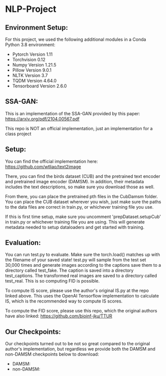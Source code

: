 # NLP-Project

## Environment Setup:

For this project, we used the following additional modules in a Conda Python 3.8 environment: 
* Pytorch Version 1.11
* Torchvision 0.12
* Numpy Version 1.21.5
* Pillow Version 9.0.1
* NLTK Version 3.7
* TQDM Version 4.64.0
* Tensorboard Version 2.6.0

## SSA-GAN: 

This is an implementation of the SSA-GAN provided by this paper: https://arxiv.org/pdf/2104.00567.pdf

This repo is NOT an official implementation, just an implementation for a class project

## Setup:

You can find the official implementation here: https://github.com/wtliao/text2image

There, you can find the birds dataset (CUB) and the pretrained text encoder and pretrained image encoder (DAMSM). 
In addition, their metadata includes the text descriptions, so make sure you download those as well. 

From there, you can place the pretrained pth files in the CubDamsm folder.
You can place the CUB dataset wherever you wish, just make sure the paths to the data files are correct in train.py, or whichever training file you use.

If this is first time setup, make sure you uncomment 'prepDataset.setupCub' in train.py or whichever training file you are using. 
This will generate metadata needed to setup dataloaders and get started with training.

## Evaluation:

You can run test.py to evaluate. Make sure the torch.load() matches up with the filename of your saved state!
test.py will sample from the test set 30,000 times and generate images according to the captions save them to a directory
called test_fake. The caption is saved into a directory test_captions. The transformed real images are saved to a 
directory called test_real. This is so computing FID is possible. 

To compute IS score, please use the author's original IS.py at the repo linked above. This uses the OpenAI Tensorflow
implementation to calculate IS, which is the recommended way to compute IS scores. 

To compute the FID score, please use this repo, which the original authors have also linked: 
https://github.com/bioinf-jku/TTUR

## Our Checkpoints:

Our checkpoints turned out to be not so great compared to the original author's implementation, but regardless 
we provide both the DAMSM and non-DAMSM checkpoints below to download: 
* DAMSM:
* non-DAMSM: 